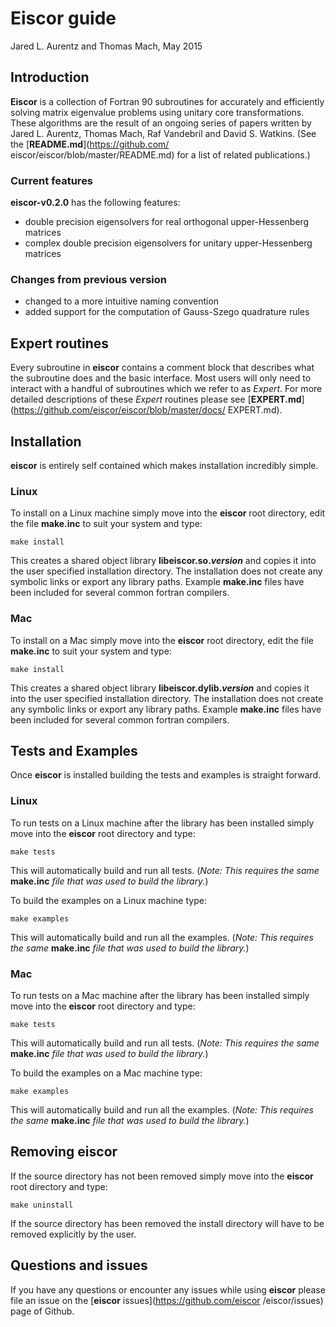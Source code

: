 # Eiscor guide #
Jared L. Aurentz and Thomas Mach, May 2015

## Introduction ##
__Eiscor__ is a collection of Fortran 90 subroutines for accurately and 
efficiently solving matrix eigenvalue problems using unitary core 
transformations. These algorithms are the result of an ongoing series of 
papers written by Jared L. Aurentz, Thomas Mach, Raf Vandebril and 
David S. Watkins. (See the [__README.md__](https://github.com/
eiscor/eiscor/blob/master/README.md) for a list of related publications.) 

### Current features ###
__eiscor-v0.2.0__ has the following features:
 - double precision eigensolvers for real orthogonal upper-Hessenberg matrices
 - complex double precision eigensolvers for unitary upper-Hessenberg matrices

### Changes from previous version ###
 - changed to a more intuitive naming convention
 - added support for the computation of Gauss-Szego quadrature rules

## Expert routines ##
Every subroutine in __eiscor__ contains a comment block that describes what 
the subroutine does and the basic interface. Most users will only need to 
interact with a handful of subroutines which we refer to as _Expert_. For 
more detailed descriptions of these _Expert_ routines please see 
[__EXPERT.md__](https://github.com/eiscor/eiscor/blob/master/docs/
EXPERT.md).  

## Installation ##
__eiscor__ is entirely self contained which makes installation incredibly 
simple.

### Linux ###
To install on a Linux machine simply move into the __eiscor__ root directory, 
edit the file __make.inc__ to suit your system and type:
```
make install
```
This creates a shared object library __libeiscor.so._version___ and copies 
it into the user specified installation directory. The installation does not 
create any symbolic links or export any library paths. Example __make.inc__ 
files have been included for several common fortran compilers.

### Mac ###
To install on a Mac simply move into the __eiscor__ root directory, edit 
the file __make.inc__ to suit your system and type:
```
make install
```
This creates a shared object library __libeiscor.dylib._version___ and 
copies it into the user specified installation directory. 
The installation does not create any symbolic links or export any library 
paths. Example __make.inc__ files have been included for several common 
fortran compilers.

## Tests and Examples ##
Once __eiscor__ is installed building the tests and examples is straight 
forward.

### Linux ###
To run tests on a Linux machine after the library has been installed simply 
move into the __eiscor__ root directory and type:
```
make tests
```
This will automatically build and run all tests. (_Note: This requires the 
same_ __make.inc__ _file that was used to build the library._) 

To build the examples on a Linux machine type:
```
make examples
```
This will automatically build and run all the examples. (_Note: This 
requires the same_ __make.inc__ _file that was used to build the library._) 

### Mac ###
To run tests on a Mac machine after the library has been installed simply 
move into the __eiscor__ root directory and type:
```
make tests
```
This will automatically build and run all tests. (_Note: This requires the 
same_ __make.inc__ _file that was used to build the library._) 

To build the examples on a Mac machine type:
```
make examples
```
This will automatically build and run all the examples. (_Note: This requires 
the same_ __make.inc__ _file that was used to build the library._) 

## Removing eiscor ##
If the source directory has not been removed simply move into the __eiscor__ 
root directory and type:
```
make uninstall
```
If the source directory has been removed the install directory will have to 
be removed explicitly by the user.

## Questions and issues ##
If you have any questions or encounter any issues while using __eiscor__ 
please file an issue on the [__eiscor__ issues](https://github.com/eiscor
/eiscor/issues) page of Github.
